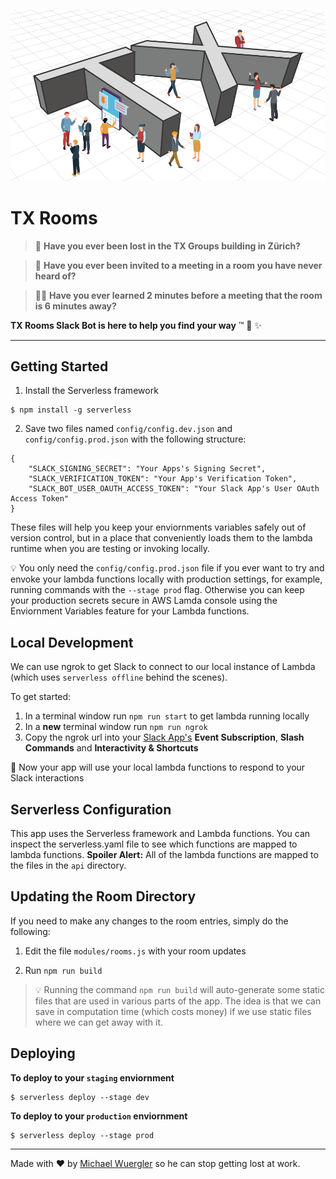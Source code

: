 <p align="center">
  <img alt="TX Rooms logo shows people standing around giant 3D letters T and X" src="media/TX-Rooms-Logo-993x539.png" width="546">
</p>

# TX Rooms

> :eyes: **Have you ever been lost in the TX Groups building in Zürich?**

> :hear_no_evil: **Have you ever been invited to a meeting in a room you have never heard of?**

> :running_man: **Have you ever learned 2 minutes before a meeting that the room is 6 minutes away?**

**TX Rooms Slack Bot is here to help you find your way** :tm: :rainbow: :sparkles:

---

## Getting Started

1. Install the Serverless framework 

```
$ npm install -g serverless
```

2. Save two files named `config/config.dev.json` and `config/config.prod.json` with the following structure:

```
{
    "SLACK_SIGNING_SECRET": "Your Apps's Signing Secret",
    "SLACK_VERIFICATION_TOKEN": "Your App's Verification Token",
    "SLACK_BOT_USER_OAUTH_ACCESS_TOKEN": "Your Slack App's User OAuth Access Token"
}
```

These files will help you keep your enviornments variables safely out of version control, but in a place that conveniently loads them to the lambda runtime when you are testing or invoking locally. 

:bulb: You only need the `config/config.prod.json` file if you ever want to try and envoke your lambda functions locally with production settings, for example, running commands with the `--stage prod` flag. Otherwise you can keep your production secrets secure in AWS Lamda console using the Enviornment Variables feature for your Lambda functions.

## Local Development 

We can use ngrok to get Slack to connect to our local instance of Lambda (which uses `serverless offline` behind the scenes).

To get started:

1. In a terminal window run `npm run start` to get lambda running locally
2. In a **new** terminal window run `npm run ngrok`
3. Copy the ngrok url into your [Slack App's](https://api.slack.com/apps) **Event Subscription**, **Slash Commands** and **Interactivity & Shortcuts** 

:rainbow: Now your app will use your local lambda functions to respond to your Slack interactions

## Serverless Configuration

This app uses the Serverless framework and Lambda functions. You can inspect the serverless.yaml file to see which functions are mapped to lambda functions. **Spoiler Alert:** All of the lambda functions are mapped to the files in the `api` directory.

## Updating the Room Directory

If you need to make any changes to the room entries, simply do the following:

1. Edit the file `modules/rooms.js` with your room updates

2. Run `npm run build`

> :bulb: Running the command `npm run build` will auto-generate some static files that are used in various parts of the app. The idea is that we can save in computation time (which costs money) if we use static files where we can get away with it.


## Deploying

**To deploy to your `staging` enviornment**

```
$ serverless deploy --stage dev
```

**To deploy to your `production` enviornment**

```
$ serverless deploy --stage prod
```

---

Made with :heart: by [Michael Wuergler](https://github.com/radiovisual) so he can stop getting lost at work. 